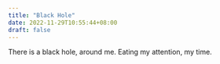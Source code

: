 ```yaml
---
title: "Black Hole"
date: 2022-11-29T10:55:44+08:00
draft: false
---
```


There is a black hole, around me. Eating my attention, my time.

